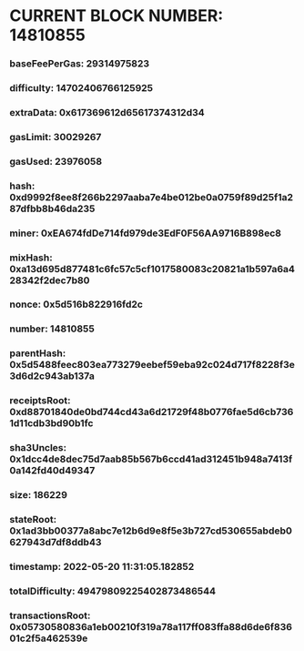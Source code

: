 # CURRENT BLOCK NUMBER: 14810855

### baseFeePerGas: 29314975823
### difficulty: 14702406766125925
### extraData: 0x617369612d65617374312d34
### gasLimit: 30029267
### gasUsed: 23976058
### hash: 0xd9992f8ee8f266b2297aaba7e4be012be0a0759f89d25f1a287dfbb8b46da235
### miner: 0xEA674fdDe714fd979de3EdF0F56AA9716B898ec8
### mixHash: 0xa13d695d877481c6fc57c5cf1017580083c20821a1b597a6a428342f2dec7b80
### nonce: 0x5d516b822916fd2c
### number: 14810855
### parentHash: 0x5d5488feec803ea773279eebef59eba92c024d717f8228f3e3d6d2c943ab137a
### receiptsRoot: 0xd88701840de0bd744cd43a6d21729f48b0776fae5d6cb7361d11cdb3bd90b1fc
### sha3Uncles: 0x1dcc4de8dec75d7aab85b567b6ccd41ad312451b948a7413f0a142fd40d49347
### size: 186229
### stateRoot: 0x1ad3bb00377a8abc7e12b6d9e8f5e3b727cd530655abdeb0627943d7df8ddb43
### timestamp: 2022-05-20 11:31:05.182852
### totalDifficulty: 49479809225402873486544
### transactionsRoot: 0x05730580836a1eb00210f319a78a117ff083ffa88d6de6f83601c2f5a462539e
